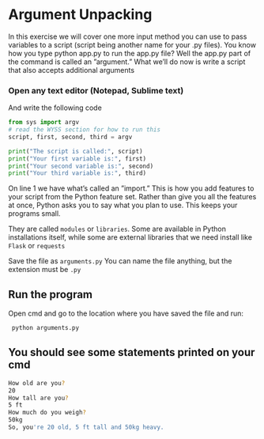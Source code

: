 # Argument Unpacking

In this exercise we will cover one more input method you can use to pass variables to a script (script being
another name for your .py files). You know how you type python app.py to run the app.py file?
Well the app.py part of the command is called an ”argument.” What we’ll do now is write a script that
also accepts additional arguments
### Open any text editor (Notepad, Sublime text)
And write the following code

```python
from sys import argv
# read the WYSS section for how to run this
script, first, second, third = argv

print("The script is called:", script)
print("Your first variable is:", first)
print("Your second variable is:", second)
print("Your third variable is:", third)
```
On line 1 we have what’s called an ”import.” This is how you add features to your script from the Python
feature set. Rather than give you all the features at once, Python asks you to say what you plan to use.
This keeps your programs small.

They are called `modules` or `libraries`. Some are available in Python installations itself, while some are external libraries that we need install like `Flask` or `requests`

Save the file as `arguments.py`
You can name the file anything, but the extension must be `.py`
## Run the program
Open cmd and go to the location where you have saved the file and run:
```bash
 python arguments.py
```

## You should see some statements printed on your cmd
```bash
How old are you?
20
How tall are you?
5 ft
How much do you weigh?
50kg
So, you're 20 old, 5 ft tall and 50kg heavy.
```

